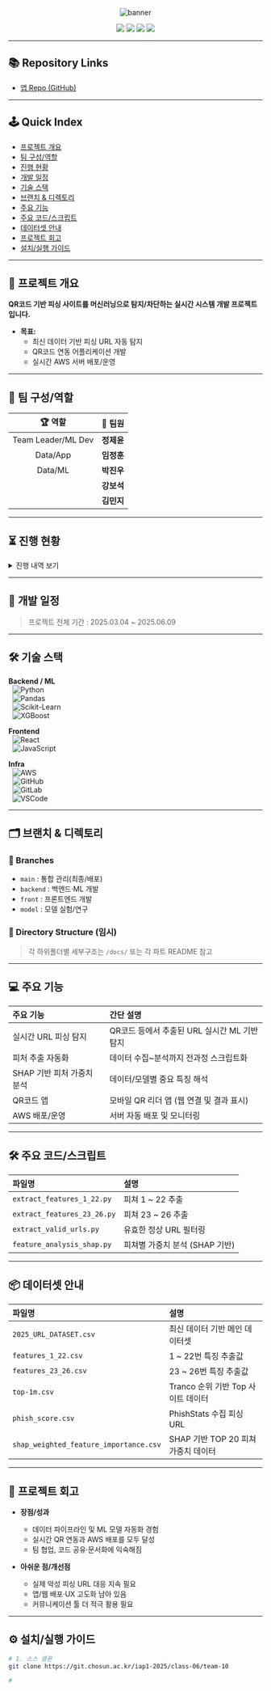<!-- 상단 배너 -->
<p align="center">
  <img src="https://capsule-render.vercel.app/api?type=waving&color=gradient&height=160&section=header&text=조선대학교%20산학프로젝트1-10조&fontSize=36&fontAlignY=35&desc=QR%20Code%20Phishing%20Detection%20System&descAlign=60&descAlignY=52&descSize=22" alt="banner"/>
</p>


<p align="center">
  <img src="https://img.shields.io/badge/Phishing%20QR%20Detection-Active-green?style=flat-square"/>
  <img src="https://img.shields.io/badge/Last_Update-2025.06.05-blue?style=flat-square"/>
  <img src="https://img.shields.io/badge/ML-Python-orange?style=flat-square"/>
  <img src="https://img.shields.io/badge/AWS-Deploy-informational?style=flat-square"/>
</p>

---

## 📚 Repository Links

- [앱 Repo (GitHub)](https://github.com/TEAMPROJECTAPT/app)

---

## 🕹️ Quick Index

- [프로젝트 개요](#프로젝트-개요)
- [팀 구성/역할](#팀-구성역할)
- [진행 현황](#진행-현황)
- [개발 일정](#개발-일정)
- [기술 스택](#기술-스택)
- [브랜치 & 디렉토리](#브랜치--디렉토리)
- [주요 기능](#주요-기능)
- [주요 코드/스크립트](#주요-코드스크립트)
- [데이터셋 안내](#데이터셋-안내)
- [프로젝트 회고](#프로젝트-회고)
- [설치/실행 가이드](#설치실행-가이드)

---

## 📝 프로젝트 개요

**QR코드 기반 피싱 사이트를 머신러닝으로 탐지/차단하는 실시간 시스템 개발 프로젝트입니다.**

- **목표:**  
  - 최신 데이터 기반 피싱 URL 자동 탐지  
  - QR코드 연동 어플리케이션 개발  
  - 실시간 AWS 서버 배포/운영

---

## 👥 팀 구성/역할

<div align="center">

| 🏆 역할          | 🙋‍ 팀원              |
|:----------------:|:---------------------|
| Team Leader/ML Dev     | **정제윤**            |
| Data/App   | **임정훈**            |
| Data/ML  | **박진우**            |
|       | **강보석**            |
|       | **김민지**            |

</div>

---

## ⏳ 진행 현황

<details>
<summary>진행 내역 보기</summary>

| 📅 날짜         | 🟢 완료             | 🟡 진행중/계획      |
|:---------------:|:-------------------|:-------------------|
| 2025.04~06      | 최신 데이터 수집/정제<br>특징 추출 함수 구현<br>`2025_URL_DATASET` 완성<br>모델 성능 비교/최적화<br>QR앱 개발<br>AWS 서버 구축|  |

</details>

---

## 📅 개발 일정

> 프로젝트 전체 기간 : 2025.03.04 ~ 2025.06.09

---

## 🛠️ 기술 스택

**Backend / ML**  
&nbsp;&nbsp;![Python](https://img.shields.io/badge/Python-3776AB?style=for-the-badge&logo=python&logoColor=white)  
&nbsp;&nbsp;![Pandas](https://img.shields.io/badge/Pandas-150458?style=for-the-badge&logo=pandas&logoColor=white)  
&nbsp;&nbsp;![Scikit-Learn](https://img.shields.io/badge/Scikit--Learn-F7931E?style=for-the-badge&logo=scikit-learn&logoColor=white)  
&nbsp;&nbsp;![XGBoost](https://img.shields.io/badge/XGBoost-EC6B23?style=for-the-badge&logo=xgboost&logoColor=white)  

**Frontend**  
&nbsp;&nbsp;![React](https://img.shields.io/badge/React-61DAFB?style=for-the-badge&logo=react&logoColor=black)  
&nbsp;&nbsp;![JavaScript](https://img.shields.io/badge/JavaScript-F7DF1E?style=for-the-badge&logo=javascript&logoColor=black)  

**Infra**  
&nbsp;&nbsp;![AWS](https://img.shields.io/badge/AWS-FF9900?style=for-the-badge&logo=amazonaws&logoColor=white)  
&nbsp;&nbsp;![GitHub](https://img.shields.io/badge/GitHub-181717?style=for-the-badge&logo=github&logoColor=white)  
&nbsp;&nbsp;![GitLab](https://img.shields.io/badge/GitLab-FCA121?style=for-the-badge&logo=gitlab&logoColor=white)  
&nbsp;&nbsp;![VSCode](https://img.shields.io/badge/VS%20Code-0078d7?style=for-the-badge&logo=visual-studio-code&logoColor=white)  

---

## 🗂️ 브랜치 & 디렉토리

### 🔀 Branches

- `main` : 통합 관리(최종/배포)
- `backend` : 백엔드·ML 개발
- `front` : 프론트엔드 개발
- `model` : 모델 실험/연구

### 📁 Directory Structure (임시)


> 각 하위폴더별 세부구조는 `/docs/` 또는 각 파트 README 참고

---

## 💻 주요 기능

| 주요 기능                    | 간단 설명                                          |
|:----------------------------|:--------------------------------------------------|
| 실시간 URL 피싱 탐지         | QR코드 등에서 추출된 URL 실시간 ML 기반 탐지        |
| 피처 추출 자동화             | 데이터 수집~분석까지 전과정 스크립트화             |
| SHAP 기반 피처 가중치 분석   | 데이터/모델별 중요 특징 해석                        |
| QR코드 앱                    | 모바일 QR 리더 앱 (웹 연결 및 결과 표시)           |
| AWS 배포/운영                | 서버 자동 배포 및 모니터링                          |

---

## 🛠️ 주요 코드/스크립트

| 파일명                         | 설명                                      |
|:-------------------------------|:------------------------------------------|
| `extract_features_1_22.py`     | 피쳐 1 ~ 22 추출                          |
| `extract_features_23_26.py`    | 피쳐 23 ~ 26 추출                         |
| `extract_valid_urls.py`        | 유효한 정상 URL 필터링                    |
| `feature_analysis_shap.py`     | 피쳐별 가중치 분석 (SHAP 기반)            |

---

## 📦 데이터셋 안내

| 파일명                             | 설명                                       |
|:-----------------------------------|:-------------------------------------------|
| `2025_URL_DATASET.csv`             | 최신 데이터 기반 메인 데이터셋              |
| `features_1_22.csv`                | 1 ~ 22번 특징 추출값                        |
| `features_23_26.csv`               | 23 ~ 26번 특징 추출값                       |
| `top-1m.csv`                       | Tranco 순위 기반 Top 사이트 데이터           |
| `phish_score.csv`                  | PhishStats 수집 피싱 URL                    |
| `shap_weighted_feature_importance.csv` | SHAP 기반 TOP 20 피쳐 가중치 데이터    |

---

## 💭 프로젝트 회고

- **장점/성과**  
  - 데이터 파이프라인 및 ML 모델 자동화 경험  
  - 실시간 QR 연동과 AWS 배포를 모두 달성  
  - 팀 협업, 코드 공유·문서화에 익숙해짐

- **아쉬운 점/개선점**  
  - 실제 악성 피싱 URL 대응 지속 필요  
  - 앱/웹 배포·UX 고도화 남아 있음  
  - 커뮤니케이션 툴 더 적극 활용 필요

---

## ⚙️ 설치/실행 가이드

```bash
# 1. 소스 클론
git clone https://git.chosun.ac.kr/iap1-2025/class-06/team-10

# 

